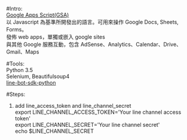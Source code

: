 #Intro:   
[Google Apps Script(GSA)](https://developers.google.com/apps-script/overview#your_first_script)   
以 Javascript 為基準所開發出的語言。可用來操作 Google Docs, Sheets, Forms。   
發佈 web apps，單獨或嵌入 google sites    
與其他 Google 服務互動，包含 AdSense、Analytics、Calendar、Drive、Gmail、Maps    


#Tools:   
  Python 3.5    
  Selenium, Beautifulsoup4    
  [line-bot-sdk-python](https://github.com/line/line-bot-sdk-python)    
  
  
#Steps:   
1. add line_access_token and line_channel_secret    
export LINE_CHANNEL_ACCESS_TOKEN='Your line channel access token'   
export LINE_CHANNEL_SECRET='Your line channel secret'   
echo $LINE_CHANNEL_SECRET
  
